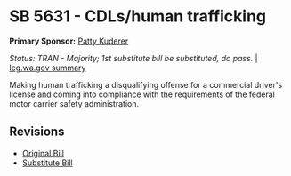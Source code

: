 # SB 5631 - CDLs/human trafficking
**Primary Sponsor:** [Patty Kuderer](/person/leg/patty.kuderer.md)

*Status: TRAN - Majority; 1st substitute bill be substituted, do pass.* | [leg.wa.gov summary](https://app.leg.wa.gov/billsummary?BillNumber=5631&Year=2021)

Making human trafficking a disqualifying offense for a commercial driver's license and coming into compliance with the requirements of the federal motor carrier safety administration.

## Revisions
* [Original Bill](1/)
* [Substitute Bill](S/)